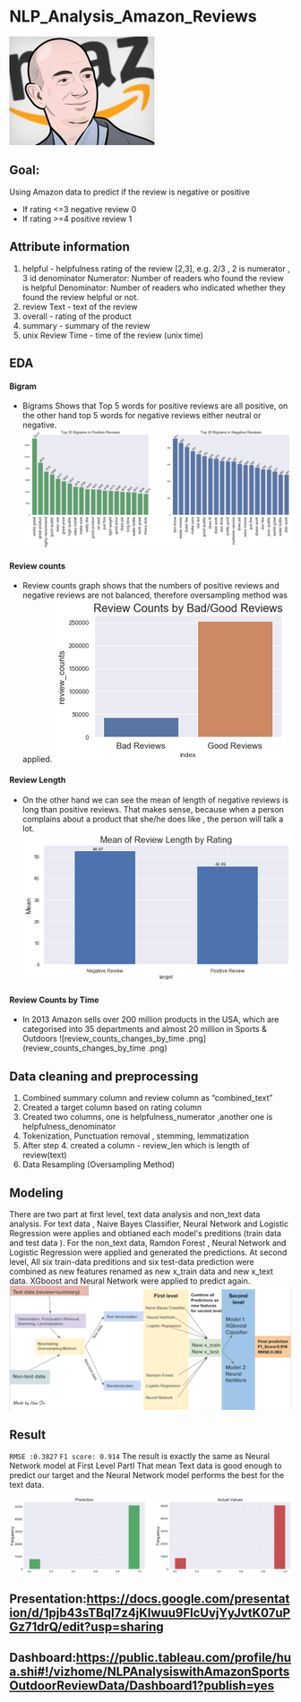 # NLP_Analysis_Amazon_Reviews
![ceo.jpeg](ceo.jpeg)
## Goal: 
Using Amazon data to predict if the review is negative or positive
- If rating <=3  negative review  0
- If rating >=4  positive review  1
## Attribute information
1.  helpful - helpfulness rating of the review [2,3], e.g. 2/3 ,  2 is numerator , 3 id denominator
            Numerator: Number of readers who found the review is  helpful
            Denominator: Number of readers who indicated whether they found the review helpful or not.
2. review Text - text of the review
3. overall - rating of the product
4. summary - summary of the review
5. unix Review Time - time of the review (unix time)
## EDA
#### Bigram
- Bigrams Shows that Top 5 words for positive reviews are all positive, on the other hand top 5 words for negative reviews either neutral or negative.
![bigram.png](bigram.png)
#### Review counts 
- Review counts graph shows that  the numbers of positive reviews and negative reviews are not balanced, therefore oversampling method was applied.
![review_counts.png](review_counts.png)
#### Review Length
- On the other hand we can see the mean of length of negative reviews is long than positive reviews. That makes sense, because when a person complains about a product that she/he does like , the person will talk a lot.
![mean_of_length_bad_good_review.png](mean_of_length_bad_good_review.png)
#### Review Counts by Time
- In 2013 Amazon sells over 200 million products in the USA, which are categorised into 35 departments and almost 20 million in Sports & Outdoors 
![review_counts_changes_by_time .png](review_counts_changes_by_time .png)




## Data cleaning and preprocessing
1. Combined summary column and review column as “combined_text”
2. Created a target column based on rating column 
3. Created two columns, one is helpfulness_numerator ,another one is helpfulness_denominator 
4. Tokenization, Punctuation removal , stemming, lemmatization 
5. After step 4.  created a column - review_len which is length of review(text)
6. Data Resampling (Oversampling Method)

## Modeling
There are two part at first level, text data analysis and non_text data analysis. For text data , Naive Bayes Classifier, Neural Network and Logistic Regression were applies and obtianed each model's preditions (train data and test data ). For the non_text data, Ramdon Forest , Neural Network and Logistic Regression were applied and generated the predictions. At second level, All six train-data preditions  and six test-data prediction were combined as new features renamed as  new x_train data and new x_text data. XGboost and Neural Network were applied to predict again. 
![overall_process.png](overall_process.png)
## Result 

`RMSE :0.3827`
`F1 score: 0.914`
The result is exactly the same as Neural Network model at First Level PartI 
That mean Text data is good enough to predict our target and the Neural Network model performs the best for the text data.

![prediction_vs_actual_values.png](prediction_vs_actual_values.png)







## Presentation:https://docs.google.com/presentation/d/1pjb43sTBqI7z4jKIwuu9FlcUvjYyJvtK07uPGz71drQ/edit?usp=sharing
## Dashboard:https://public.tableau.com/profile/hua.shi#!/vizhome/NLPAnalysiswithAmazonSportsOutdoorReviewData/Dashboard1?publish=yes
